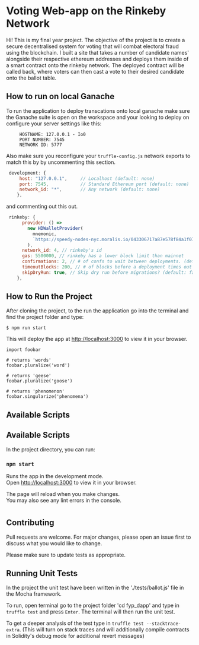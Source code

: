 # Voting Web-app on the Rinkeby Network

Hi! This is my final year project. The objective of the project is to create a secure decentralised system for voting that will combat electoral fraud using the blockchain. I built a site that takes a number of candidate names' alongside their respective ethereum addresses and deploys them inside of a smart contract onto the rinkeby network. The deployed contract will be called back, where voters can then cast a vote to their desired candidate onto the ballot table.

## How to run on local Ganache

To run the application to deploy transcations onto local ganache make sure the Ganache suite is open on the workspace and your looking to deploy on configure your server settings like this:

```
     HOSTNAME: 127.0.0.1 - Io0   
     PORT NUMBER: 7545
     NETWORK ID: 5777
```


Also make sure you reconfigure your `truffle-config.js` network exports to match this by by uncommenting this section.

```javascript
 development: {
     host: "127.0.0.1",     // Localhost (default: none)
     port: 7545,            // Standard Ethereum port (default: none)
     network_id: "*",       // Any network (default: none)
    },
```
and commenting out this out.

```javascript
 rinkeby: {
      provider: () =>
        new HDWalletProvider(
          mnemonic,
          `https://speedy-nodes-nyc.moralis.io/043306717a87e578f84a1f07/eth/rinkeby`
        ),
      network_id: 4, // rinkeby's id
      gas: 5500000, // rinkeby has a lower block limit than mainnet
      confirmations: 2, // # of confs to wait between deployments. (default: 0)
      timeoutBlocks: 200, // # of blocks before a deployment times out  (minimum/default: 50)
      skipDryRun: true, // Skip dry run before migrations? (default: false for public nets )
    },
```



## How to Run the Project

After cloning the project, to the run the application go into the terminal and find the project folder and type:

```
$ npm run start
```

This will deploy the app at [http://localhost:3000](http://localhost:3000) to view it in your browser.

```
import foobar

# returns 'words'
foobar.pluralize('word')

# returns 'geese'
foobar.pluralize('goose')

# returns 'phenomenon'
foobar.singularize('phenomena')
```


## Available Scripts


## Available Scripts

In the project directory, you can run:

### `npm start`

Runs the app in the development mode.\
Open [http://localhost:3000](http://localhost:3000) to view it in your browser.

The page will reload when you make changes.\
You may also see any lint errors in the console.

#
## Contributing
Pull requests are welcome. For major changes, please open an issue first to discuss what you would like to change.

Please make sure to update tests as appropriate.

## Running Unit Tests

In the project the unit test have been written in the './tests/ballot.js' file in the Mocha framework.

To run, open terminal go to the project folder 'cd fyp_dapp' and type in `truffle test` and press `Enter`. 
The terminal will then run the unit test.

To get a deeper analysis of the test type in `truffle test --stacktrace-extra`. (This will turn on stack traces and will additionally compile contracts in Solidity's debug mode for additional revert messages)

